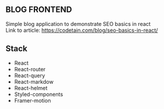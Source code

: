 ## BLOG FRONTEND

Simple blog application to demonstrate SEO basics in react <br />
Link to article: https://codetain.com/blog/seo-basics-in-react/

## Stack
- React
- React-router
- React-query
- React-markdow
- React-helmet
- Styled-components
- Framer-motion
